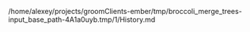 /home/alexey/projects/groomClients-ember/tmp/broccoli_merge_trees-input_base_path-4A1a0uyb.tmp/1/History.md